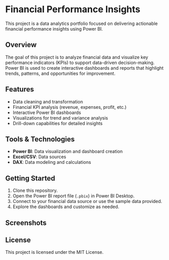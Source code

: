 # Financial Performance Insights

This project is a data analytics portfolio focused on delivering actionable financial performance insights using Power BI.

## Overview

The goal of this project is to analyze financial data and visualize key performance indicators (KPIs) to support data-driven decision-making. Power BI is used to create interactive dashboards and reports that highlight trends, patterns, and opportunities for improvement.

## Features

- Data cleaning and transformation
- Financial KPI analysis (revenue, expenses, profit, etc.)
- Interactive Power BI dashboards
- Visualizations for trend and variance analysis
- Drill-down capabilities for detailed insights

## Tools & Technologies

- **Power BI**: Data visualization and dashboard creation
- **Excel/CSV**: Data sources
- **DAX**: Data modeling and calculations

## Getting Started

1. Clone this repository.
2. Open the Power BI report file (`.pbix`) in Power BI Desktop.
3. Connect to your financial data source or use the sample data provided.
4. Explore the dashboards and customize as needed.

## Screenshots


## License
This project is licensed under the MIT License.